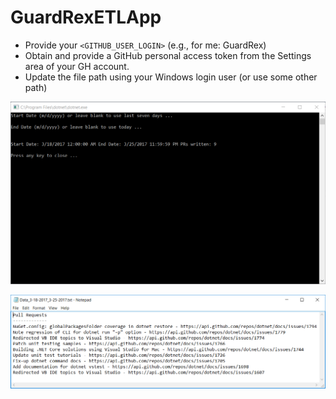 # GuardRexETLApp

* Provide your `<GITHUB_USER_LOGIN>` (e.g., for me: GuardRex)
* Obtain and provide a GitHub personal access token from the Settings area of your GH account.
* Update the file path using your Windows login user (or use some other path)

![screenshot1](https://raw.githubusercontent.com/GuardRex/GuardRexETLApp/master/screenshot1.png)

![screenshot2](https://raw.githubusercontent.com/GuardRex/GuardRexETLApp/master/screenshot2.png)


